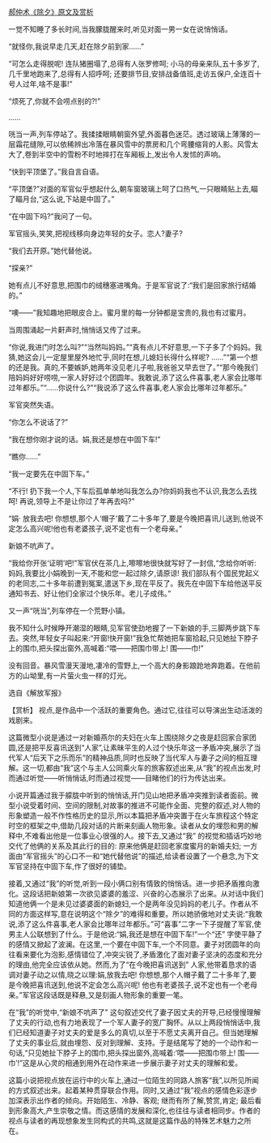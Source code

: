 [郝仲术《除夕》原文及赏析](https://www.vrrw.net/wx/15140.html)

一觉不知睡了多长时间,当我朦胧醒来时,听见对面一男一女在说悄悄话。

“就怪你,我说早走几天,赶在除夕前到家……”

“可怎么走得脱呢! 连队猪圈塌了,总得有人张罗修呵; 小马的母亲来队,五十多岁了,几千里地跑来了,总得有人招呼呵; 还要排节目,安排战备值班,走访五保户,全连百十号人过年,啥不是事!”

“烦死了,你就不会唠点别的?!”

……

咣当一声,列车停站了。我揉揉眼睛朝窗外望,外面暮色迷茫。透过玻璃上薄薄的一层霜花缝隙,可以依稀辨出冷落在暴风雪中的票房和几个弯腰缩背的人影。风雪太大了,卷到半空中的雪粉不时地摔打在车厢板上,发出令人发怵的声响。

“快到平顶堡了。”我自言自语。

“平顶堡?”对面的军官似乎想起什么,朝车窗玻璃上呵了口热气,一只眼睛贴上去,瞄了瞄月台,“这么说,下站是中固了。”

“在中固下吗?”我问了一句。

军官摇头,笑笑,把视线移向身边年轻的女子。恋人?妻子?

“我们去开原。”她代替他说。

“探亲?”

她有点儿不好意思,把围巾的绒穗塞进嘴角。于是军官说了:“我们是回家旅行结婚的。”

“噢——”我知趣地把眼皮合上。蜜月里的每一分钟都是宝贵的,我也有过蜜月。

当周围涌起一片鼾声时,悄悄话又传了过来。

“你说,我进门时怎么叫?”“当然叫妈妈。”“真有点儿不好意思,一下子多了个妈妈。我猜,她这会儿一定屋里屋外地忙乎,同时在想,儿媳妇长得什么样呢? ……”“第一个想的还是我。真的,不要嫉妒,她两年没见老儿子啦,我爸爸又早去世了。”“那今晚我们陪妈妈好好唠唠,一家人好好过个团圆年。我敢说,添了这么件喜事,老人家会比哪年过年都乐。”“……你说什么?”“我说添了这么件喜事,老人家会比哪年过年都乐。”

军官突然失语。

“你怎么不说话了?”

“我在想你刚才说的话。娟,我还是想在中固下车!”

“瞧你……”

“我一定要先在中固下车。”

“不行! 扔下我一个人,下车后孤单单地叫我怎么办?你妈妈我也不认识,我怎么去找呵! 再说,领导上不是让你过了年再去吗?”

“娟· 放我去吧! 你想想,那个人‘帽子’戴了二十多年了,要是今晚把喜讯儿送到,他说不定怎么高兴呢!他也有老婆孩子,说不定也有一个老母亲。”

新娘不吭声了。

“我给你开张‘证明’吧!”军官伏在茶几上,嚓嚓地很快就写好了一封信,“念给你听听: 妈妈,我要比小娟晚到一天,不能和您一起过除夕,请原谅! 我们部队有个国民党起义的老同志,二十多年前遭到冤案,遣送下乡,现在平反了。我先在中固下车给他送平反通知书去、好让他们全家过个快乐年。老儿子成伟。”

又一声“咣当”,列车停在一个荒野小镇。

我不知什么时候睁开潮湿的眼睛,见军官使劲地握了一下新娘的手,三脚两步跳下车去。突然,年轻女子叫起来:“开窗!快开窗!”我急忙帮她把车窗拾起,只见她扯下脖子上的围巾,把头探出窗外,高喊着:“喂——把围巾带上! 围——巾!”

没有回音。暴风雪漫天漫地,凄冷的雪野上,一个高大的身影踉跄地奔跑着。在他前方的山坳里,有一片萤火虫一样的灯光。

选自《解放军报》



【赏析】 视点,是作品中一个活跃的重要角色。通过它,往往可以导演出生动活泼的戏剧来。

这篇微型小说是通过一对新婚燕尔的夫妇在火车上围绕除夕之夜是赶回家合家团圆,还是把平反喜讯送到“人家”,让素昧平生的人过个快乐年这一矛盾冲突,展示了当代军人“后天下之乐而乐”的精神品质,同时也反映了当代军人与妻子之间的相互理解。这一切,都由“我”这个与主人公同乘火车的旅客叙述出来,从“我”的视点出发,时而通过听觉——听悄悄话,时而通过视觉——目睹他们的行为传达出来。

小说开篇通过我于艨胧中听到的悄悄话,开门见山地把矛盾冲突推到读者面前。微型小说受着时间、空间的限制,对故事的推进不可能作全面、完整的叙述,对人物的形象塑造一般不作性格历史的显示,所以本篇把矛盾冲突置于在火车旅程这个特定时空的框架之中,借助几段对话的片断来刻画人物形象。读者从女的埋怨和男的解释中,不难看出他是一位事业心很强的人。接下去,又通过“我” 的视觉和插话巧妙地交代了他俩的关系及其此行的目的: 原来他俩是赶回老家度蜜月的新婚夫妇; 一方面由“军官摇头”的心口不一和“她代替他说”的描述,给读者设置了一个悬念,为下文军官坚持在中固下车,作了很好的铺垫。

接着,又通过“我”的听觉,听到一段小俩口别有情致的悄悄话。进一步把矛盾推向激化。这段话把新娘第一次欲见婆婆的羞涩、兴奋的心态展示了出来。从对话中我们知道他俩一个是未见过婆婆面的新媳妇,一个是两年没见妈妈的老儿子。作者从不同的方面这样写,意在说明这个“除夕”的难得和重要。所以她骄傲地对丈夫说:“我敢说,添了这么件喜事,老人家会比哪年过年都乐。”可“喜事”二字一下子提醒了军官,使男主人公联想到了什么。于是他说:“娟,我还是想在中固下车!”一个“还” 字使平静了的感情又掀起了波澜。在这里,一个要在中固下车,一个不同意。妻子对团圆年的向往看来要化为泡影,感情错位了,冲突尖锐了,矛盾激化了面对妻子坚决的态度和充分的理由,他完全应该依从她。然而,为了“在今晚把喜讯送到” 人家,他带着恳求的语调对妻子动之以情,晓之以理:娟,放我去吧! 你想想,那个人帽子戴了二十多年了,要是今晚把喜讯送到,他说不定会怎么高兴呢! 他也有老婆孩子,说不定也有一个老母亲。”军官这段话既是释悬,又是刻画人物形象的重要一笔。

在“我”的听觉中,“新娘不吭声了” 这句叙述交代了妻子因丈夫的开导,已经慢慢理解了丈夫的行动,也有力地表现了一个军人妻子的宽广胸怀。从以上两段悄悄话中,我们已经知道妻子对丈夫的爱是多么的真切,以至于不愿丈夫离开自己。但当她理解了丈夫的事业后,就由埋怨、反对到理解、支持。于是结尾写了她的一个动作和一句话,“只见她扯下脖子上的围巾,把头探出窗外,高喊着:‘喂——把围巾带上! 围——巾’!”这是从心灵的相通到用外在动作来进一步展示妻子对丈夫的理解和爱。

这篇小说把视点放在运行中的火车上,通过一位陌生的同路人旅客“我”,以所见所闻的方式叙述出来。起着某种贯穿联合作用。同时,又通过“我”视点的感情色彩逐步加深表示出作者的倾向。开始陌生、冷静、客观; 继而有所了解,赞赏,肯定; 最后看到形象高大,产生崇敬之情。而这感情的发展和深化,也往往与读者相同步。作者的视点与读者的再现想象发生同构式的共鸣,这就是这篇作品的特殊艺术魅力之所在。

